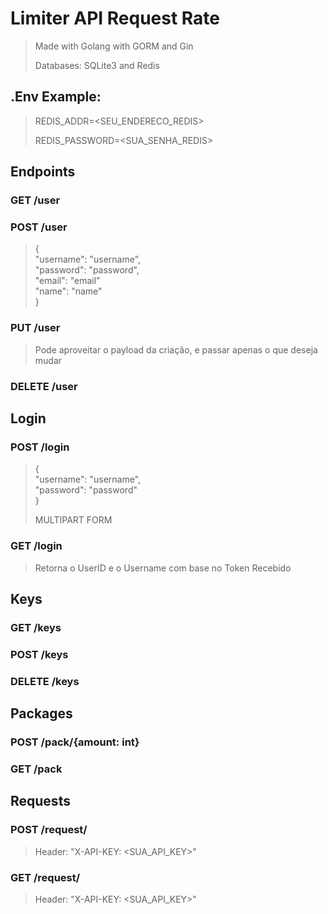 # Limiter API Request Rate

> Made with Golang with GORM and Gin
>
> Databases: SQLite3 and Redis

## .Env Example:

> REDIS_ADDR=<SEU_ENDERECO_REDIS>
>
> REDIS_PASSWORD=<SUA_SENHA_REDIS>

## Endpoints

### GET /user

### POST /user

> {<br>
    "username": "username",<br>
    "password": "password",<br>
    "email": "email"<br>
    "name": "name"<br>
> }

### PUT /user
> Pode aproveitar o payload da criação, e passar apenas o que deseja mudar

### DELETE /user

## Login

### POST /login
> {<br>
    "username": "username",<br>
    "password": "password"<br>
> }
> 
>MULTIPART FORM

### GET /login
> Retorna o UserID e o Username com base no Token Recebido


## Keys
### GET /keys
### POST /keys
### DELETE /keys

## Packages
### POST /pack/{amount: int}
### GET /pack

## Requests
### POST /request/
> Header: "X-API-KEY: <SUA_API_KEY>"
### GET /request/
> Header: "X-API-KEY: <SUA_API_KEY>"